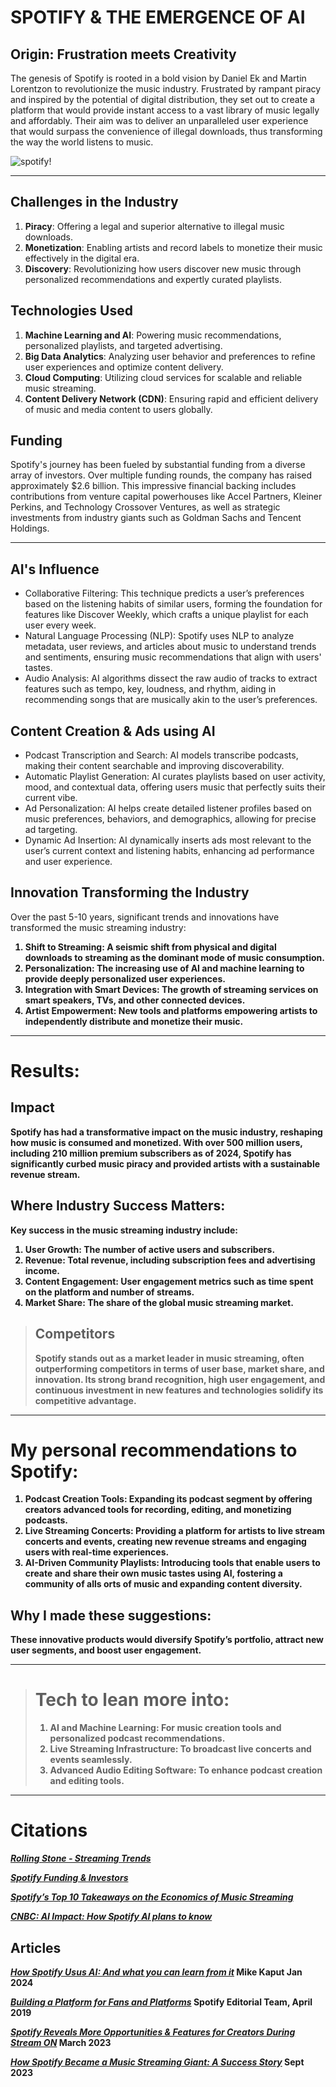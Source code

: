 # SPOTIFY & THE EMERGENCE OF AI
## Origin: Frustration meets Creativity

The genesis of Spotify is rooted in a bold vision by Daniel Ek and Martin Lorentzon to revolutionize the music industry. Frustrated by rampant piracy and inspired by the potential of digital distribution, they set out to create a platform that would provide instant access to a vast library of music legally and affordably. Their aim was to deliver an unparalleled user experience that would surpass the convenience of illegal downloads, thus transforming the way the world listens to music.

![spotify!](https://media.licdn.com/dms/image/C5612AQHuI14S9LDQWw/article-inline_image-shrink_1500_2232/0/1640368868854?e=1721865600&v=beta&t=rrzC0HEBzPDNHQU9sQzS5f4d1JkD4ZSfpfR3n6n-zU0)


---

## Challenges in the Industry

1. **Piracy**: Offering a legal and superior alternative to illegal music downloads.
2. **Monetization**: Enabling artists and record labels to monetize their music effectively in the digital era.
3. **Discovery**: Revolutionizing how users discover new music through personalized recommendations and expertly curated playlists.

## Technologies Used

1. **Machine Learning and AI**: Powering music recommendations, personalized playlists, and targeted advertising.
2. **Big Data Analytics**: Analyzing user behavior and preferences to refine user experiences and optimize content delivery.
3. **Cloud Computing**: Utilizing cloud services for scalable and reliable music streaming.
4. **Content Delivery Network (CDN)**: Ensuring rapid and efficient delivery of music and media content to users globally.

## Funding

Spotify's journey has been fueled by substantial funding from a diverse array of investors. Over multiple funding rounds, the company has raised approximately $2.6 billion. This impressive financial backing includes contributions from venture capital powerhouses like Accel Partners, Kleiner Perkins, and Technology Crossover Ventures, as well as strategic investments from industry giants such as Goldman Sachs and Tencent Holdings.


---

## AI's Influence

- Collaborative Filtering: This technique predicts a user’s preferences based on the listening habits of similar users, forming the foundation for features like Discover Weekly, which crafts a unique playlist for each user every week.
- Natural Language Processing (NLP): Spotify uses NLP to analyze metadata, user reviews, and articles about music to understand trends and sentiments, ensuring music recommendations that align with users' tastes.
- Audio Analysis: AI algorithms dissect the raw audio of tracks to extract features such as tempo, key, loudness, and rhythm, aiding in recommending songs that are musically akin to the user’s preferences.

## Content Creation & Ads using AI

- Podcast Transcription and Search: AI models transcribe podcasts, making their content searchable and improving discoverability.
- Automatic Playlist Generation: AI curates playlists based on user activity, mood, and contextual data, offering users music that perfectly suits their current vibe.
- Ad Personalization: AI helps create detailed listener profiles based on music preferences, behaviors, and demographics, allowing for precise ad targeting.
- Dynamic Ad Insertion: AI dynamically inserts ads most relevant to the user’s current context and listening habits, enhancing ad performance and user experience.


## Innovation Transforming the Industry
<p> Over the past 5-10 years, significant trends and innovations have transformed the music streaming industry:<b>

1. **Shift to Streaming**: A seismic shift from physical and digital downloads to streaming as the dominant mode of music consumption.
2. **Personalization**: The increasing use of AI and machine learning to provide deeply personalized user experiences.
3. **Integration with Smart Devices**: The growth of streaming services on smart speakers, TVs, and other connected devices.
4. **Artist Empowerment**: New tools and platforms empowering artists to independently distribute and monetize their music.

---

# Results:
## Impact
Spotify has had a transformative impact on the music industry, reshaping how music is consumed and monetized. With over 500 million users, including 210 million premium subscribers as of 2024, Spotify has significantly curbed music piracy and provided artists with a sustainable revenue stream.

## Where Industry Success Matters: 
Key success in the music streaming industry include:
1. **User Growth**: The number of active users and subscribers.
2. **Revenue**: Total revenue, including subscription fees and advertising income.
3. **Content Engagement**: User engagement metrics such as time spent on the platform and number of streams.
3. **Market Share**: The share of the global music streaming market.

> ## Competitors 
> Spotify stands out as a market leader in music streaming, often outperforming competitors in terms of user base, market share, and innovation. Its strong brand recognition, high user engagement, and continuous investment in new features and technologies solidify its competitive advantage.

---

# My personal recommendations to Spotify:

1. **Podcast Creation Tools**: Expanding its podcast segment by offering creators advanced tools for recording, editing, and monetizing podcasts.
2. **Live Streaming Concerts**: Providing a platform for artists to live stream concerts and events, creating new revenue streams and engaging users with real-time experiences.
3. **AI-Driven Community Playlists**: Introducing tools that enable users to create and share their own music tastes using AI, fostering a community of alls orts of music and expanding content diversity.


##  Why I made these suggestions:
These innovative products would diversify Spotify’s portfolio, attract new user segments, and boost user engagement. 

---



># Tech to lean more into:
>1. **AI and Machine Learning**: For music creation tools and personalized podcast recommendations.
>2. **Live Streaming Infrastructure**: To broadcast live concerts and events seamlessly.
>3. **Advanced Audio Editing Software**: To enhance podcast creation and editing tools.


---

# Citations

[*Rolling Stone - Streaming Trends*](https://www.rollingstone.com/culture-council/articles/next-wave-of-streaming-platforms-1234816716/)

[*Spotify Funding  & Investors*](https://investors.spotify.com/home/default.aspx)

[*Spotify’s Top 10 Takeaways on the Economics of Music Streaming*](https://newsroom.spotify.com/2022-03-24/spotifys-top-10-takeaways-on-the-economics-of-music-streaming-and-2021-royalty-data/)


[*CNBC: AI Impact: How Spotify AI plans to know*](https://www.cnbc.com/2024/04/14/how-spotify-ai-plans-to-know-whats-going-on-inside-your-head.html)

## **Articles**
[*How Spotify Usus AI: And what you can learn from it*](https://www.marketingaiinstitute.com/blog/spotify-artificial-intelligence) 
Mike Kaput Jan 2024

[*Building a Platform for Fans and Platforms*](https://ads.spotify.com/en-US/news-and-insights/building-a-platform-for-fans-and-brands/)
Spotify Editorial Team, April 2019

[*Spotify Reveals More Opportunities & Features for Creators During Stream ON*](https://pr-newsroom-wp.appspot.com/2023-03-08/stream-on-announcements-new-features-updates-2023-event/)
March 2023

[*How Spotify Became a Music Streaming Giant: A Success Story*](https://medium.com/@jimmhouseyy/how-spotify-became-a-music-streaming-giant-a-success-story-dfe4c6238122#:~:text=Spotify%20was%20founded%20in%202006,the%20future%20of%20music%20consumption)
Sept 2023
